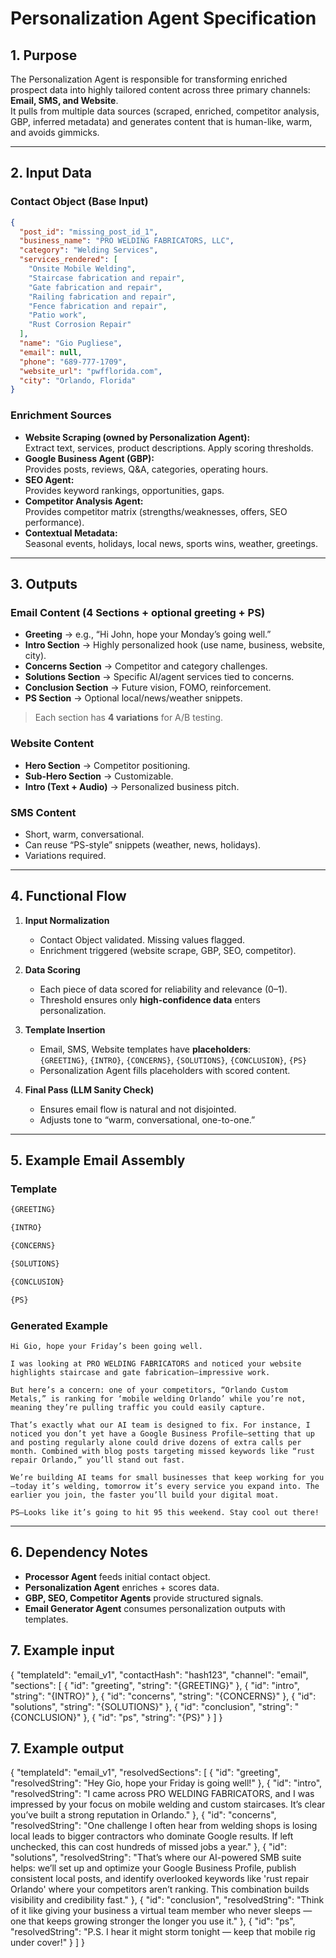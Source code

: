 # Personalization Agent Specification

## 1. Purpose
The Personalization Agent is responsible for transforming enriched prospect data into highly tailored content across three primary channels: **Email, SMS, and Website**.  
It pulls from multiple data sources (scraped, enriched, competitor analysis, GBP, inferred metadata) and generates content that is human-like, warm, and avoids gimmicks.

---

## 2. Input Data

### Contact Object (Base Input)
```json
{
  "post_id": "missing_post_id_1",
  "business_name": "PRO WELDING FABRICATORS, LLC",
  "category": "Welding Services",
  "services_rendered": [
    "Onsite Mobile Welding",
    "Staircase fabrication and repair",
    "Gate fabrication and repair",
    "Railing fabrication and repair",
    "Fence fabrication and repair",
    "Patio work",
    "Rust Corrosion Repair"
  ],
  "name": "Gio Pugliese",
  "email": null,
  "phone": "689-777-1709",
  "website_url": "pwfflorida.com",
  "city": "Orlando, Florida"
}
```

### Enrichment Sources
- **Website Scraping (owned by Personalization Agent):**  
  Extract text, services, product descriptions. Apply scoring thresholds.
- **Google Business Agent (GBP):**  
  Provides posts, reviews, Q&A, categories, operating hours.
- **SEO Agent:**  
  Provides keyword rankings, opportunities, gaps.
- **Competitor Analysis Agent:**  
  Provides competitor matrix (strengths/weaknesses, offers, SEO performance).
- **Contextual Metadata:**  
  Seasonal events, holidays, local news, sports wins, weather, greetings.

---

## 3. Outputs

### Email Content (4 Sections + optional greeting + PS)
- **Greeting** → e.g., “Hi John, hope your Monday’s going well.”
- **Intro Section** → Highly personalized hook (use name, business, website, city).
- **Concerns Section** → Competitor and category challenges.
- **Solutions Section** → Specific AI/agent services tied to concerns.
- **Conclusion Section** → Future vision, FOMO, reinforcement.
- **PS Section** → Optional local/news/weather snippets.

> Each section has **4 variations** for A/B testing.

### Website Content
- **Hero Section** → Competitor positioning.  
- **Sub-Hero Section** → Customizable.  
- **Intro (Text + Audio)** → Personalized business pitch.  

### SMS Content
- Short, warm, conversational.  
- Can reuse “PS-style” snippets (weather, news, holidays).  
- Variations required.

---

## 4. Functional Flow

1. **Input Normalization**
   - Contact Object validated. Missing values flagged.
   - Enrichment triggered (website scrape, GBP, SEO, competitor).

2. **Data Scoring**
   - Each piece of data scored for reliability and relevance (0–1).  
   - Threshold ensures only **high-confidence data** enters personalization.

3. **Template Insertion**
   - Email, SMS, Website templates have **placeholders**:  
     `{GREETING}`, `{INTRO}`, `{CONCERNS}`, `{SOLUTIONS}`, `{CONCLUSION}`, `{PS}`
   - Personalization Agent fills placeholders with scored content.

4. **Final Pass (LLM Sanity Check)**
   - Ensures email flow is natural and not disjointed.  
   - Adjusts tone to “warm, conversational, one-to-one.”

---

## 5. Example Email Assembly

### Template
```md
{GREETING}

{INTRO}

{CONCERNS}

{SOLUTIONS}

{CONCLUSION}

{PS}
```

### Generated Example
```
Hi Gio, hope your Friday’s been going well.

I was looking at PRO WELDING FABRICATORS and noticed your website highlights staircase and gate fabrication—impressive work.  

But here’s a concern: one of your competitors, “Orlando Custom Metals,” is ranking for ‘mobile welding Orlando’ while you’re not, meaning they’re pulling traffic you could easily capture.  

That’s exactly what our AI team is designed to fix. For instance, I noticed you don’t yet have a Google Business Profile—setting that up and posting regularly alone could drive dozens of extra calls per month. Combined with blog posts targeting missed keywords like “rust repair Orlando,” you’ll stand out fast.  

We’re building AI teams for small businesses that keep working for you—today it’s welding, tomorrow it’s every service you expand into. The earlier you join, the faster you’ll build your digital moat.  

PS—Looks like it’s going to hit 95 this weekend. Stay cool out there!
```

---

## 6. Dependency Notes
- **Processor Agent** feeds initial contact object.  
- **Personalization Agent** enriches + scores data.  
- **GBP, SEO, Competitor Agents** provide structured signals.  
- **Email Generator Agent** consumes personalization outputs with templates.

## 7. Example input
{
  "templateId": "email_v1",
  "contactHash": "hash123",
  "channel": "email",
  "sections": [
    { "id": "greeting", "string": "{GREETING}" },
    { "id": "intro", "string": "{INTRO}" },
    { "id": "concerns", "string": "{CONCERNS}" },
    { "id": "solutions", "string": "{SOLUTIONS}" },
    { "id": "conclusion", "string": "{CONCLUSION}" },
    { "id": "ps", "string": "{PS}" }
  ]
}

## 7. Example output
{
  "templateId": "email_v1",
  "resolvedSections": [
    {
      "id": "greeting",
      "resolvedString": "Hey Gio, hope your Friday is going well!"
    },
    {
      "id": "intro",
      "resolvedString": "I came across PRO WELDING FABRICATORS, and I was impressed by your focus on mobile welding and custom staircases. It’s clear you’ve built a strong reputation in Orlando."
    },
    {
      "id": "concerns",
      "resolvedString": "One challenge I often hear from welding shops is losing local leads to bigger contractors who dominate Google results. If left unchecked, this can cost hundreds of missed jobs a year."
    },
    {
      "id": "solutions",
      "resolvedString": "That’s where our AI-powered SMB suite helps: we’ll set up and optimize your Google Business Profile, publish consistent local posts, and identify overlooked keywords like 'rust repair Orlando' where your competitors aren’t ranking. This combination builds visibility and credibility fast."
    },
    {
      "id": "conclusion",
      "resolvedString": "Think of it like giving your business a virtual team member who never sleeps — one that keeps growing stronger the longer you use it."
    },
    {
      "id": "ps",
      "resolvedString": "P.S. I hear it might storm tonight — keep that mobile rig under cover!"
    }
  ]
}


